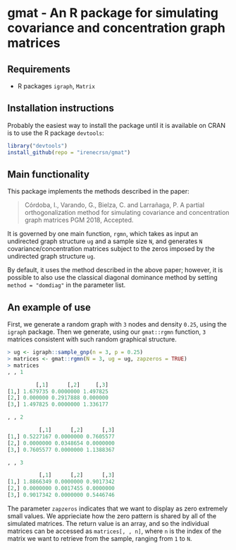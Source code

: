 # gmat - An R package for simulating covariance and concentration graph matrices

## Requirements
- R packages `igraph`, `Matrix`

## Installation instructions
Probably the easiest way to install the package until it is available on CRAN is
to use the R package `devtools`:
```R
library("devtools")
install_github(repo = "irenecrsn/gmat")
```

## Main functionality
This package implements the methods described in the paper:
> Córdoba, I., Varando, G., Bielza, C. and Larrañaga, P.
> A partial orthogonalization method for simulating covariance and concentration graph matrices
> PGM 2018, Accepted.

It is governed by one main function, `rgmn`, which takes as input an undirected
graph structure `ug` and a sample size `N`, and generates `N`
covariance/concentration matrices subject to the zeros imposed by the undirected
graph structure `ug`. 

By default, it uses the method described in the above
paper; however, it is possible to also use the classical diagonal dominance
method by setting `method = "domdiag"` in the parameter list.

## An example of use

First, we generate a random graph with `3` nodes and density `0.25`, using the
`igraph` package. Then we generate, using our `gmat::rgmn` function, `3` matrices
consistent with such random graphical structure.

```R
> ug <- igraph::sample_gnp(n = 3, p = 0.25)
> matrices <- gmat::rgmn(N = 3, ug = ug, zapzeros = TRUE)
> matrices
, , 1

         [,1]      [,2]     [,3]
[1,] 1.679735 0.0000000 1.497825
[2,] 0.000000 0.2917888 0.000000
[3,] 1.497825 0.0000000 1.336177

, , 2

          [,1]      [,2]      [,3]
[1,] 0.5227167 0.0000000 0.7605577
[2,] 0.0000000 0.0348654 0.0000000
[3,] 0.7605577 0.0000000 1.1388367

, , 3

          [,1]      [,2]      [,3]
[1,] 1.8866349 0.0000000 0.9017342
[2,] 0.0000000 0.0017455 0.0000000
[3,] 0.9017342 0.0000000 0.5446746
```

The parameter `zapzeros` indicates that we want to display as zero extremely
small values. We apprieciate how the zero pattern is shared by all of the
simulated matrices. The return value is an array, and so the individual matrices
can be accessed as `matrices[, , n]`, where `n` is the index of the matrix we
want to retrieve from the sample, ranging from `1` to `N`.

